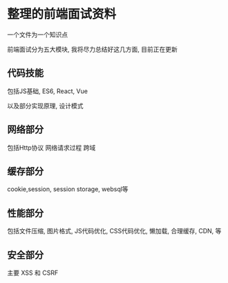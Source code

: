 # 整理的前端面试资料
一个文件为一个知识点

前端面试分为五大模块, 我将尽力总结好这几方面, 目前正在更新

## 代码技能

包括JS基础, ES6, React, Vue

以及部分实现原理, 设计模式

## 网络部分

包括Http协议
网络请求过程
跨域

## 缓存部分

cookie,session, session storage, websql等

## 性能部分

包括文件压缩, 图片格式, JS代码优化, CSS代码优化, 懒加载, 合理缓存, CDN, 等

## 安全部分

主要 XSS 和 CSRF

